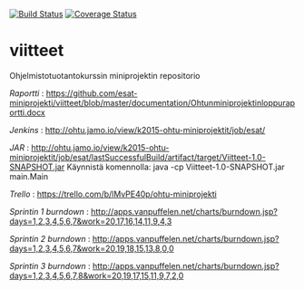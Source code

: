 [![Build Status](https://travis-ci.org/esat-miniprojekti/viitteet.svg)](https://travis-ci.org/esat-miniprojekti/viitteet)
[![Coverage Status](https://coveralls.io/repos/esat-miniprojekti/viitteet/badge.svg)](https://coveralls.io/r/esat-miniprojekti/viitteet)

# viitteet
Ohjelmistotuotantokurssin miniprojektin repositorio

*Raportti* : https://github.com/esat-miniprojekti/viitteet/blob/master/documentation/Ohtunminiprojektinloppuraportti.docx

*Jenkins* : http://ohtu.jamo.io/view/k2015-ohtu-miniprojektit/job/esat/ 

*JAR* : http://ohtu.jamo.io/view/k2015-ohtu-miniprojektit/job/esat/lastSuccessfulBuild/artifact/target/Viitteet-1.0-SNAPSHOT.jar
Käynnistä komennolla: java -cp Viitteet-1.0-SNAPSHOT.jar main.Main

*Trello* : https://trello.com/b/lMvPE40p/ohtu-miniprojekti

*Sprintin 1 burndown* : http://apps.vanpuffelen.net/charts/burndown.jsp?days=1,2,3,4,5,6,7&work=20,17,16,14,11,9,4,3

*Sprintin 2 burndown* : http://apps.vanpuffelen.net/charts/burndown.jsp?days=1,2,3,4,5,6,7&work=20,19,18,15,13,8,0,0

*Sprintin 3 burndown* : http://apps.vanpuffelen.net/charts/burndown.jsp?days=1,2,3,4,5,6,7,8&work=20,19,17,15,11,9,7,2,0
